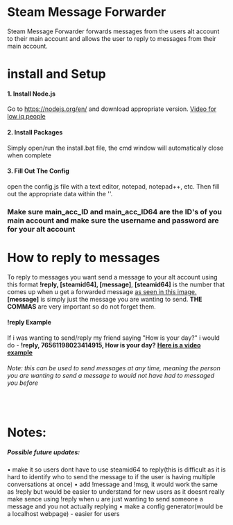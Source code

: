 # Steam Message Forwarder
Steam Message Forwarder forwards messages from the users alt account to their main account and allows the user to reply to messages from their main account.

# install and Setup
#### 1. Install Node.js
Go to https://nodejs.org/en/ and download appropriate version.  [Video for low iq people](https://www.youtube.com/watch?v=qZQmCfkmbNA)
#### 2. Install Packages
Simply open/run the install.bat file, the cmd window will automatically close when complete
#### 3. Fill Out The Config
open the config.js file with a text editor, notepad, notepad++, etc. Then fill out the appropriate data within the ''. 

### __Make sure main_acc_ID and main_acc_ID64 are the ID's of you main account and make sure the username and password are for your alt account__

# How to reply to messages
To reply to  messages you want send a message to your alt account using this format __!reply, [steamid64], [message]__, __[steamid64]__ is the number that comes up when u get a forwarded message [as seen in this image.](https://imgur.com/a/AIEi1wN) __[message]__ is simply just the message you are wanting to send. __THE COMMAS__ are very important so do not forget them.
#### !reply Example
If i was wanting to send/reply my friend saying "How is your day?" i would do - __!reply, 76561198023414915, How is your day?__
[__Here is a video example__](https://youtu.be/g28a6xGAiiM)
###### Note: this can be used to send messages at any time, meaning the person you are wanting to send a message to would not have had to messaged you before
 
 
 
# Notes:
##### Possible future updates:
• make it so users dont have to use steamid64 to reply(this is difficult as it is hard to identify who to send the message to if the user is having multiple conversations at once)
• add !message and !msg, it would work the same as !reply but would be easier to understand for new users as it doesnt really make sence using !reply when u are just wanting to send someone a message and you not actually replying
• make a config generator(would be a localhost webpage) - easier for users




